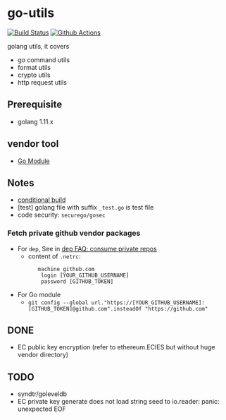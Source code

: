 # go-utils

[![Build Status](https://travis-ci.com/davidkhala/goutils.svg?branch=stable)](https://travis-ci.com/davidkhala/goutils) 
[![Github Actions](https://github.com/davidkhala/goutils/workflows/Github%20Actions/badge.svg?branch=stable)](https://github.com/davidkhala/goutils/actions?query=branch%3Astable)

golang utils, it covers
 - go command utils
 - format utils
 - crypto utils
 - http request utils

## Prerequisite
- golang 1.11.x


## vendor tool
- [Go Module](./vgo.md)

## Notes
- [conditional build](https://golang.org/pkg/go/build/#hdr-Build_Constraints)
- [test] golang file with suffix `_test.go` is test file
- code security: `securego/gosec`

### Fetch private github vendor packages
- For `dep`, See in [dep FAQ: consume private repos](https://github.com/golang/dep/blob/master/docs/FAQ.md#how-do-i-get-dep-to-consume-private-git-repos-using-a-github-token)
    - content of `.netrc`:
         ```
            machine github.com
             login [YOUR_GITHUB_USERNAME]
             password [GITHUB_TOKEN]
         ```    
- For Go module
  - `git config --global url."https://[YOUR_GITHUB_USERNAME]:[GITHUB_TOKEN]@github.com".insteadOf "https://github.com"` 

## DONE
- EC public key encryption (refer to ethereum.ECIES but without huge vendor directory)


## TODO
- syndtr/goleveldb
- EC private key generate does not load string seed to io.reader: panic: unexpected EOF
